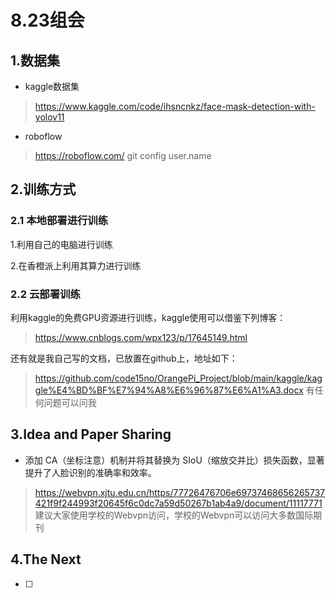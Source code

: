 # 8.23组会

## 1.数据集
-   kaggle数据集  
> https://www.kaggle.com/code/ihsncnkz/face-mask-detection-with-yolov11
- roboflow
> https://roboflow.com/
git config user.name
## 2.训练方式
### 2.1 本地部署进行训练
  1.利用自己的电脑进行训练  
  
  2.在香橙派上利用其算力进行训练
### 2.2 云部署训练  
利用kaggle的免费GPU资源进行训练，kaggle使用可以借鉴下列博客：  
> https://www.cnblogs.com/wpx123/p/17645149.html  

还有就是我自己写的文档，已放置在github上，地址如下：  
> https://github.com/code15no/OrangePi_Project/blob/main/kaggle/kaggle%E4%BD%BF%E7%94%A8%E6%96%87%E6%A1%A3.docx
> 有任何问题可以问我

## 3.Idea and Paper Sharing
- 添加 CA（坐标注意）机制并将其替换为 SIoU（缩放交并比）损失函数，显著提升了人脸识别的准确率和效率。
> https://webvpn.xjtu.edu.cn/https/77726476706e69737468656265737421f9f244993f20645f6c0dc7a59d50267b1ab4a9/document/11117771
> 建议大家使用学校的Webvpn访问，学校的Webvpn可以访问大多数国际期刊

## 4.The Next
- [ ] 
